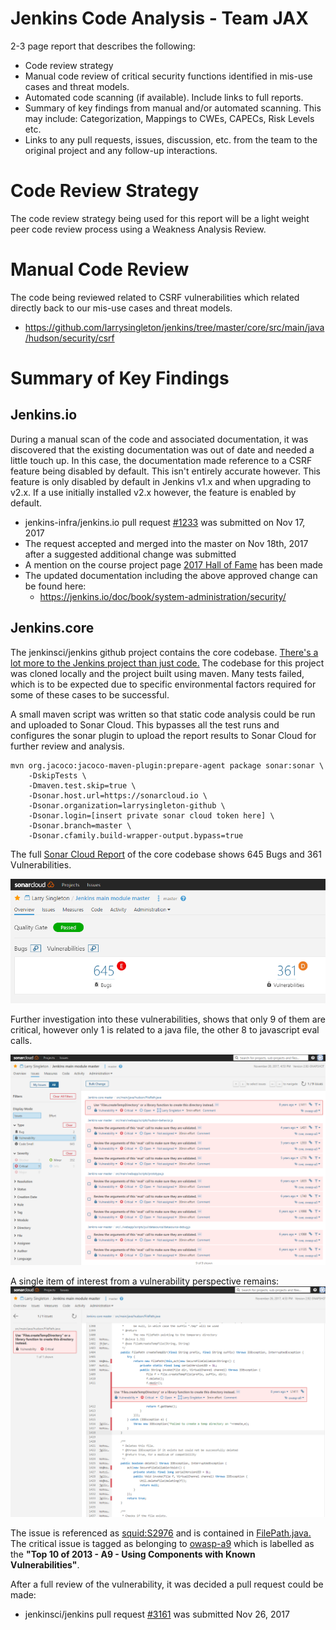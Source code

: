 # Jenkins Code Analysis - Team JAX

2-3 page report that describes the following:
* Code review strategy
* Manual code review of critical security functions identified in mis-use cases and threat models.
* Automated code scanning (if available). Include links to full reports.
* Summary of key findings from manual and/or automated scanning. This may include: Categorization, Mappings to CWEs, CAPECs, Risk Levels etc.
* Links to any pull requests, issues, discussion, etc. from the team to the original project and any follow-up interactions.

# Code Review Strategy
The code review strategy being used for this report will be a light weight peer code review process using a Weakness Analysis Review.


# Manual Code Review
The code being reviewed related to CSRF vulnerabilities which related directly back to our mis-use cases and threat models.

* https://github.com/larrysingleton/jenkins/tree/master/core/src/main/java/hudson/security/csrf


# Summary of Key Findings

## Jenkins.io
During a manual scan of the code and associated documentation, it was discovered that the existing documentation was out of date and needed a little touch up. In this case, the documentation made reference to a CSRF feature being disabled by default. This isn't entirely accurate however. This feature is only disabled by default in Jenkins v1.x and when upgrading to v2.x. If a use initially installed v2.x however, the feature is enabled by default.

* jenkins-infra/jenkins.io pull request [#1233](https://github.com/jenkins-infra/jenkins.io/pull/1233) was submitted on Nov 17, 2017
* The request accepted and merged into the master on Nov 18th, 2017 after a suggested additional change was submitted
* A mention on the course project page [2017 Hall of Fame](https://robinagandhi.github.io/swa/pages/halloffame.html) has been made
* The updated documentation including the above approved change can be found here:
    * https://jenkins.io/doc/book/system-administration/security/

## Jenkins.core
The jenkinsci/jenkins github project contains the core codebase. 
[There's a lot more to the Jenkins project than just code.](https://github.com/jenkinsci/jenkins/blob/master/CONTRIBUTING.md) 
The codebase for this project was cloned locally and the project built using maven. Many tests failed, which is to be expected due to specific environmental factors required for some of these cases to be successful. 

A small maven script was written so that static code analysis could be run and uploaded to Sonar Cloud. This bypasses all the test runs and configures the sonar plugin to upload the report results to Sonar Cloud for further review and analysis.

```maven
mvn org.jacoco:jacoco-maven-plugin:prepare-agent package sonar:sonar \
    -DskipTests \
    -Dmaven.test.skip=true \
    -Dsonar.host.url=https://sonarcloud.io \
    -Dsonar.organization=larrysingleton-github \
    -Dsonar.login=[insert private sonar cloud token here] \
    -Dsonar.branch=master \
    -Dsonar.cfamily.build-wrapper-output.bypass=true
```

The full [Sonar Cloud Report](https://sonarcloud.io/dashboard?id=org.jenkins-ci.main%3Apom%3Amaster) of the core codebase shows 645 Bugs and 361 Vulnerabilities.

![Sonar Cloud Overview](/assets/SonarCloudOverview.png)

Further investigation into these vulnerabilities, shows that only 9 of them are critical,
however only 1 is related to a java file, the other 8 to javascript eval calls.

![Filtered Report](/assets/FilteredReport.png)

A single item of interest from a vulnerability perspective remains:
![Single Item of Interest](/assets/SingleItemOfInterest.png)

The issue is referenced as [squid:S2976](https://sonarcloud.io/organizations/larrysingleton-github/rules#rule_key=squid%3AS2976) and is contained in [FilePath.java.](https://github.com/jenkinsci/jenkins/blob/master/core/src/main/java/hudson/FilePath.java) 
The critical issue is tagged as belonging to [owasp-a9](https://www.owasp.org/index.php/Top_10_2013-A9-Using_Components_with_Known_Vulnerabilities) which is labelled as the **"Top 10 of 2013 - A9 - Using Components with Known Vulnerabilities"**.

After a full review of the vulnerability, it was decided a pull request could be made:
* jenkinsci/jenkins pull request [#3161](https://github.com/jenkinsci/jenkins/pull/3161) was submitted Nov 26, 2017

